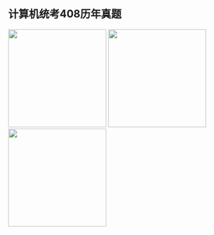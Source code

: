 ## 计算机统考408历年真题

<img src="https://gss2.bdstatic.com/-fo3dSag_xI4khGkpoWK1HF6hhy/baike/c0%3Dbaike80%2C5%2C5%2C80%2C26/sign=7a03fe03ccbf6c81e33a24badd57da50/b21c8701a18b87d6c1feb174070828381f30fd19.jpg?image&quality=100&size=b4000_4000&sec=1552226769&di=6b14211f542ab6336700c12c0e7af0fc&src=http://imgtu.lishiquwen.com/20150527/1432699095374329.jpg" height="200" width="200">         <img src="https://gss0.bdstatic.com/-4o3dSag_xI4khGkpoWK1HF6hhy/baike/c0%3Dbaike150%2C5%2C5%2C150%2C50/sign=2e4b7e96ffd3572c72ef948eeb7a0842/8644ebf81a4c510ffd63cb656d59252dd42aa52d.jpg" height="200" width="200">         <img src="https://gss1.bdstatic.com/9vo3dSag_xI4khGkpoWK1HF6hhy/baike/c0%3Dbaike150%2C5%2C5%2C150%2C50/sign=320fc6008b01a18be4e61a1dff466c6d/42166d224f4a20a4fff87ceb9c529822720ed03c.jpg" height="200" width="200">
